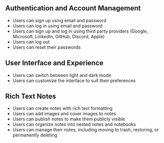 ## **Authentication and Account Management**
- Users can sign up using email and password
- Users can log in using email and password
- Users can sign up and log in using third party providers (Google, Microsoft, LinkedIn, GitHub, Discord, Apple)
- Users can log out 
- Users can reset their passwords

## **User Interface and Experience**
- Users can switch between light and dark mode
- Users can customize the interface to suit their preferences

## **Rich Text Notes**
- Users can create notes with rich text formatting
- Users can add images and cover images to notes
- Users can publish notes to make them publicly visible
- Users can organize notes into nested notes and notebooks
- Users can manage their notes, including moving to trash, restoring, or permanently deleting
